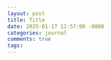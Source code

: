 ```yaml
---
layout: post
title: Title
date: 2025-01-17 12:57:00 -0800
categories: journal
comments: true
tags:
---
```


